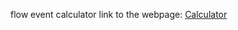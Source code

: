 flow event calculator
link to the webpage: [Calculator](https://xiangmingcai.github.io/FlowEventCalculator.github.io/)
